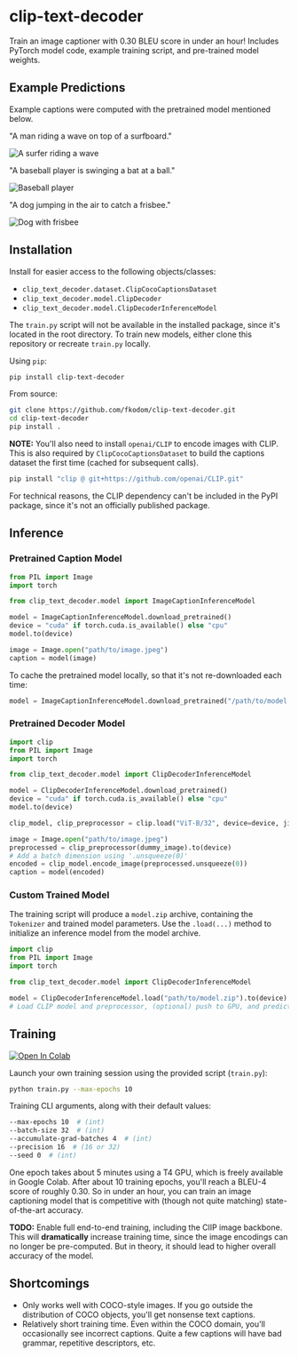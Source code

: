 # clip-text-decoder

Train an image captioner with 0.30 BLEU score in under an hour! Includes PyTorch model code, example training script, and pre-trained model weights.


## Example Predictions

Example captions were computed with the pretrained model mentioned below.

"A man riding a wave on top of a surfboard."

![A surfer riding a wave](http://farm6.staticflickr.com/5028/5654757697_bcdd8088da_z.jpg)

"A baseball player is swinging a bat at a ball."

![Baseball player](http://farm4.staticflickr.com/3202/2697603492_fbb44f6d2d_z.jpg)

"A dog jumping in the air to catch a frisbee."

![Dog with frisbee](http://farm3.staticflickr.com/2544/3715539092_f070a36b22_z.jpg)


## Installation

Install for easier access to the following objects/classes:
* `clip_text_decoder.dataset.ClipCocoCaptionsDataset`
* `clip_text_decoder.model.ClipDecoder`
* `clip_text_decoder.model.ClipDecoderInferenceModel`

The `train.py` script will not be available in the installed package, since it's located in the root directory.  To train new models, either clone this repository or recreate `train.py` locally.

Using `pip`:
```bash
pip install clip-text-decoder
```

From source:
```bash
git clone https://github.com/fkodom/clip-text-decoder.git
cd clip-text-decoder
pip install .
```

**NOTE:** You'll also need to install `openai/CLIP` to encode images with CLIP.  This is also required by `ClipCocoCaptionsDataset` to build the captions dataset the first time (cached for subsequent calls).

```bash
pip install "clip @ git+https://github.com/openai/CLIP.git"
```

For technical reasons, the CLIP dependency can't be included in the PyPI package, since it's not an officially published package.

## Inference

### Pretrained Caption Model
```python
from PIL import Image
import torch

from clip_text_decoder.model import ImageCaptionInferenceModel

model = ImageCaptionInferenceModel.download_pretrained()
device = "cuda" if torch.cuda.is_available() else "cpu"
model.to(device)

image = Image.open("path/to/image.jpeg")
caption = model(image)
```

To cache the pretrained model locally, so that it's not re-downloaded each time:
```python
model = ImageCaptionInferenceModel.download_pretrained("/path/to/model.zip")
```

### Pretrained Decoder Model
```python
import clip
from PIL import Image
import torch

from clip_text_decoder.model import ClipDecoderInferenceModel

model = ClipDecoderInferenceModel.download_pretrained()
device = "cuda" if torch.cuda.is_available() else "cpu"
model.to(device)

clip_model, clip_preprocessor = clip.load("ViT-B/32", device=device, jit=False)

image = Image.open("path/to/image.jpeg")
preprocessed = clip_preprocessor(dummy_image).to(device)
# Add a batch dimension using '.unsqueeze(0)'
encoded = clip_model.encode_image(preprocessed.unsqueeze(0))
caption = model(encoded)
```

### Custom Trained Model

The training script will produce a `model.zip` archive, containing the `Tokenizer` and trained model parameters.  Use the `.load(...)` method to initialize an inference model from the model archive.
```python
import clip
from PIL import Image
import torch

from clip_text_decoder.model import ClipDecoderInferenceModel

model = ClipDecoderInferenceModel.load("path/to/model.zip").to(device)
# Load CLIP model and preprocessor, (optional) push to GPU, and predict caption...
```

## Training

[![Open In Colab](https://colab.research.google.com/assets/colab-badge.svg)](https://colab.research.google.com/drive/13MJsNlff1Ew5_rJHWtpkYamVg30oyRTO?usp=sharing)

Launch your own training session using the provided script (`train.py`):
```bash
python train.py --max-epochs 10
```

Training CLI arguments, along with their default values:
```bash
--max-epochs 10  # (int)
--batch-size 32  # (int)
--accumulate-grad-batches 4  # (int)
--precision 16  # (16 or 32)
--seed 0  # (int)
```

One epoch takes about 5 minutes using a T4 GPU, which is freely available in Google Colab.  After about 10 training epochs, you'll reach a BLEU-4 score of roughly 0.30.  So in under an hour, you can train an image captioning model that is competitive with (though not quite matching) state-of-the-art accuracy.

**TODO:** Enable full end-to-end training, including the ClIP image backbone.  This will **dramatically** increase training time, since the image encodings can no longer be pre-computed.  But in theory, it should lead to higher overall accuracy of the model.


## Shortcomings

* Only works well with COCO-style images.  If you go outside the distribution of COCO objects, you'll get nonsense text captions.
* Relatively short training time.  Even within the COCO domain, you'll occasionally see incorrect captions.  Quite a few captions will have bad grammar, repetitive descriptors, etc.

